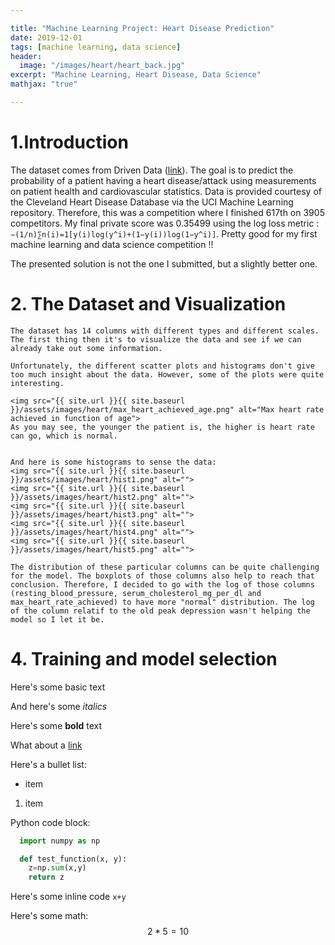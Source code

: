 ```yaml
---

title: "Machine Learning Project: Heart Disease Prediction"
date: 2019-12-01
tags: [machine learning, data science]
header:
  image: "/images/heart/heart_back.jpg"
excerpt: "Machine Learning, Heart Disease, Data Science"
mathjax: "true"

---
```


#  1.Introduction

  The dataset comes from Driven Data ([link](https://drivendata.org)). The goal is to predict the probability of a patient having a heart disease/attack using measurements on patient health and cardiovascular statistics.  Data is provided courtesy of the Cleveland Heart Disease Database via the UCI Machine Learning repository. Therefore, this was a competition where I finished 617th on 3905 competitors. My final private score was 0.35499 using the log loss metric : `−(1/n)∑n(i)=1[y(i)log(y^i)+(1−y(i))log(1−y^i)]`. Pretty good for my first machine learning and data science competition !!

  The presented solution is not the one I submitted, but a slightly better one.


# 2. The Dataset and Visualization

    The dataset has 14 columns with different types and different scales. The first thing then it's to visualize the data and see if we can   already take out some information.

    Unfortunately, the different scatter plots and histograms don't give too much insight about the data. However, some of the plots were quite interesting.

    <img src="{{ site.url }}{{ site.baseurl }}/assets/images/heart/max_heart_achieved_age.png" alt="Max heart rate achieved in function of age">
    As you may see, the younger the patient is, the higher is heart rate can go, which is normal.


    And here is some histograms to sense the data:
    <img src="{{ site.url }}{{ site.baseurl }}/assets/images/heart/hist1.png" alt="">
    <img src="{{ site.url }}{{ site.baseurl }}/assets/images/heart/hist2.png" alt="">
    <img src="{{ site.url }}{{ site.baseurl }}/assets/images/heart/hist3.png" alt="">
    <img src="{{ site.url }}{{ site.baseurl }}/assets/images/heart/hist4.png" alt="">
    <img src="{{ site.url }}{{ site.baseurl }}/assets/images/heart/hist5.png" alt="">

    The distribution of these particular columns can be quite challenging for the model. The boxplots of those columns also help to reach that conclusion. Therefore, I decided to go with the log of those columns (resting_blood_pressure, serum_cholesterol_mg_per_dl and max_heart_rate_achieved) to have more "normal" distribution. The log of the column relatif to the old peak depression wasn't helping the model so I let it be.
    

# 4. Training and model selection



Here's some basic text

And here's some *italics*

Here's some **bold** text

What about a [link](https://github.com/GuiMSR)

Here's a bullet list:
* item
1. item

Python code block:
```Python
  import numpy as np

  def test_function(x, y):
    z=np.sum(x,y)
    return z
```
Here's some inline code `x+y`

Here's some math: $$ 2*5 = 10 $$

